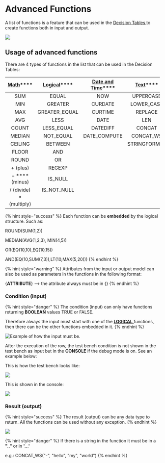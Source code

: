 # Advanced Functions

A list of functions is a feature that can be used in the [Decision Tables ](../decision-table-designer.md)to create functions both in input and output.

![](<../../.gitbook/assets/image (136).png>)

## Usage of advanced functions

There are 4 types of functions in the list that can be used in the Decision Tables:

| [**Math**](math.md)\*\*\*\* | [**Logical**](logical.md)\*\*\*\* | [**Date and Time**](date-and-time.md)\*\*\*\* | [**Text**](text.md)\*\*\*\* |
| :-------------------------: | :-------------------------------: | :-------------------------------------------: | :-------------------------: |
|             SUM             |               EQUAL               |                      NOW                      |          UPPERCASE          |
|             MIN             |              GREATER              |                    CURDATE                    |         LOWER\_CASE         |
|             MAX             |           GREATER\_EQUAL          |                    CURTIME                    |           REPLACE           |
|             AVG             |                LESS               |                      DATE                     |             LEN             |
|            COUNT            |            LESS\_EQUAL            |                    DATEDIFF                   |            CONCAT           |
|            MEDIAN           |             NOT\_EQUAL            |                 DATE\_COMPUTE                 |          CONCAT\_WS         |
|           CEILING           |              BETWEEN              |                                               |         STRINGFORMAT        |
|            FLOOR            |                AND                |                                               |                             |
|            ROUND            |                 OR                |                                               |                             |
|           + (plus)          |               REGEXP              |                                               |                             |
|      − \*\*\*\* (minus)     |              IS\_NULL             |                                               |                             |
|          / (divide)         |           IS\_NOT\_NULL           |                                               |                             |
|      **\*** (multiply)      |                                   |                                               |                             |

{% hint style="success" %}
Each function can be **embedded** by the logical structure. Such as:

ROUND(SUM(1,2))

MEDIAN(AVG(1,2,3), MIN(4,5))

OR(EQ(10,10),EQ(10,15))

AND(EQ(10,SUM(7,3)),LT(10,MAX(5,20)))
{% endhint %}

{% hint style="warning" %}
Attributes from the input or output model can also be used as parameters in the functions in the following format:

{**ATTRIBUTE**} --> the attribute always must be in {}
{% endhint %}

### Condition (input)

{% hint style="danger" %}
The condition (input) can only have functions returning **BOOLEAN** values TRUE or FALSE.

Therefore always the input must start with one of the [**LOGICAL** ](logical.md)functions, then there can be the other functions embedded in it.
{% endhint %}

![Example of how the input must be.](<../../.gitbook/assets/image (134).png>)

After the execution of the row, the test bench condition is not shown in the test bench as input but in the **CONSOLE** if the debug mode is on. See an example below:

This is how the test bench looks like:

![](<../../.gitbook/assets/image (133).png>)

This is shown in the console:

![](<../../.gitbook/assets/image (132).png>)

### Result (output)

{% hint style="success" %}
The result (output) can be any data type to return. All the functions can be used without any exception.
{% endhint %}

![](../../.gitbook/assets/func.png)

{% hint style="danger" %}
If there is a string in the function it must be in a **".."** or in **'...'**

e.g.: CONCAT\_WS("-", "hello", "my", "world")
{% endhint %}
